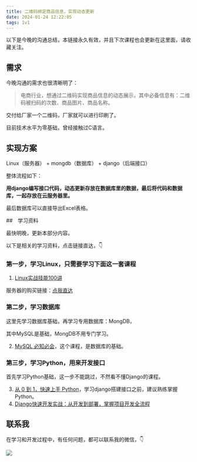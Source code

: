 ```yaml
---
title: 二维码绑定商品信息，实现动态更新
date: 2024-01-24 12:22:05
tags: 1v1
---
```


以下是今晚的沟通总结，本链接永久有效，并且下次课程也会更新在这里面，请收藏关注。


## 需求

今晚沟通的需求也很清晰明了：

> 电商行业，想通过二维码实现商品信息的动态展示，其中必备信息有：二维码被扫码的次数、商品图片、商品名称。

交付给厂家一个二维码，厂家就可以进行印刷了。

目前技术水平为零基础，曾经接触过C语言。

## 实现方案

Linux（服务器） + mongdb（数据库） + django（后端接口）


整体流程如下：

**用django编写接口代码，动态更新存放在数据库里的数据，最后将代码和数据库，一起存放在云服务器里。**

最后数据库可以直接导出Excel表格。


##　学习资料

最快明晚，更新本部分内容。

以下是相关的学习资料，点击链接直达，👇

### 第一步，学习Linux，只需要学习下面这一套课程


1. [Linux实战技能100讲](http://gk.link/a/111MW)

服务器的购买链接：[点我直达](https://curl.qcloud.com/3csDz9jU)

### 第二步，学习数据库

这里先学习数据库基础，再学习专用数据库：MongDB，

其中MySQL是基础，MongDB不用专门学习。

2. [MySQL 必知必会](http://gk.link/a/110o3)，这个课程，是数据库的基础。

### 第三步，学习Python，用来开发接口
首先学习Python基础，这一步不能跳过，不然看不懂Django的课程。

3. [从 0 到 1，快速上手 Python](http://gk.link/a/11Put)，学习django搭建接口之前，建议熟练掌握Python。
4. [Django快速开发实战：从开发到部署，掌握项目开发全流程](http://gk.link/a/10Wl1)

## 联系我

在学习和开发过程中，有任何问题，都可以联系我的微信，👇

![](https://python-office-1300615378.cos.ap-chongqing.myqcloud.com/qr-code.jpg)



